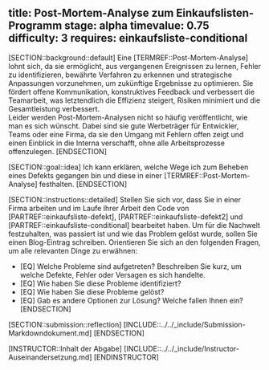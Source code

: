 title: Post-Mortem-Analyse zum Einkaufslisten-Programm
stage: alpha
timevalue: 0.75
difficulty: 3
requires: einkaufsliste-conditional
---
[SECTION::background::default]
Eine [TERMREF::Post-Mortem-Analyse] lohnt sich, da sie ermöglicht, aus vergangenen Ereignissen 
zu lernen, Fehler zu identifizieren, bewährte Verfahren zu erkennen und strategische Anpassungen 
vorzunehmen, um zukünftige Ergebnisse zu optimieren. 
Sie fördert offene Kommunikation, konstruktives Feedback und verbessert die Teamarbeit, was 
letztendlich die Effizienz steigert, Risiken minimiert und die Gesamtleistung verbessert.  
Leider werden Post-Mortem-Analysen nicht so häufig veröffentlicht, wie man es sich wünscht.
Dabei sind sie gute Werbeträger für Entwickler, Teams oder eine Firma, da sie den Umgang mit 
Fehlern offen zeigt und einen Einblick in die Interna verschafft, ohne alle Arbeitsprozesse 
offenzulegen.
[ENDSECTION]

[SECTION::goal::idea]
Ich kann erklären, welche Wege ich zum Beheben eines Defekts gegangen bin und diese in einer 
[TERMREF::Post-Mortem-Analyse] festhalten.
[ENDSECTION]

[SECTION::instructions::detailed]
Stellen Sie sich vor, dass Sie in einer Firma arbeiten und im Laufe Ihrer Arbeit den Code von 
[PARTREF::einkaufsliste-defekt], [PARTREF::einkaufsliste-defekt2] und 
[PARTREF::einkaufsliste-conditional] 
bearbeitet haben. 
Um für die Nachwelt festzuhalten, was passiert ist und wie das Problem gelöst wurde, sollen Sie 
einen Blog-Eintrag schreiben.
Orientieren Sie sich an den folgenden Fragen, um alle relevanten Dinge zu erwähnen:

- [EQ] Welche Probleme sind aufgetreten? 
  Beschreiben Sie kurz, um welche Defekte, Fehler oder Versagen es sich handelte.
- [EQ] Wie haben Sie diese Probleme identifiziert?
- [EQ] Wie haben Sie diese Probleme gelöst?
- [EQ] Gab es andere Optionen zur Lösung? Welche fallen Ihnen ein?
[ENDSECTION]

[SECTION::submission::reflection]
[INCLUDE::../../_include/Submission-Markdowndokument.md]
[ENDSECTION]

[INSTRUCTOR::Inhalt der Abgabe]
[INCLUDE::../../_include/Instructor-Auseinandersetzung.md]
[ENDINSTRUCTOR]
